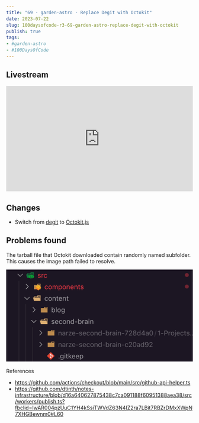 ```yaml
---
title: "69 - garden-astro - Replace Degit with Octokit"
date: 2023-07-22
slug: 100daysofcode-r3-69-garden-astro-replace-degit-with-octokit
publish: true
tags:
- #garden-astro
- #100DaysOfCode
---
```


## Livestream

<iframe width="100%" style="aspect-ratio: 16 / 9;" src="https://www.youtube.com/embed/tq6vnled3KQ" title="YouTube video player" frameborder="0" allow="accelerometer; autoplay; clipboard-write; encrypted-media; gyroscope; picture-in-picture; web-share" allowfullscreen></iframe>

## Changes

- Switch from [degit](https://github.com/Rich-Harris/degit) to [Octokit.js](https://github.com/octokit/octokit.js)

## Problems found

The tarball file that Octokit downloaded contain randomly named subfolder. This causes the image path failed to resolve.

![](1-Projects/100DaysOfCode-R3/attachments/69%20-%20garden-astro%20-%20Replace%20Degit%20with%20Octokit-1.png)

References

- https://github.com/actions/checkout/blob/main/src/github-api-helper.ts
- https://github.com/dtinth/notes-infrastructure/blob/d16a640627875438c7ca091188f60951388aea38/src/workers/publish.ts?fbclid=IwAR004pzUuC1YH4kSsiTWVdZ63N4IZ2ra7LBit7RBZrDMxXWpN7XHGBewnm0#L60